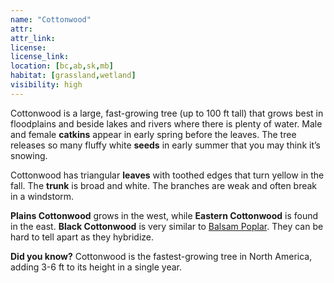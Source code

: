 ```yaml
---
name: "Cottonwood"
attr: 
attr_link: 
license: 
license_link: 
location: [bc,ab,sk,mb]
habitat: [grassland,wetland]
visibility: high 
---
```

Cottonwood is a large, fast-growing tree (up to 100 ft tall) that grows best in floodplains and beside lakes and rivers where there is plenty of water. Male and female **catkins** appear in early spring before the leaves. The tree releases so many fluffy white **seeds** in early summer that you may think it’s snowing. 

Cottonwood has triangular **leaves** with toothed edges that turn yellow in the fall. The **trunk** is broad and white.  The branches are weak and often break in a windstorm.

**Plains Cottonwood** grows in the west, while **Eastern Cottonwood** is found in the east.  **Black Cottonwood** is very similar to [Balsam Poplar](/trees/balpop). They can be hard to tell apart as they hybridize.

**Did you know?** Cottonwood is the fastest-growing tree in North America, adding 3-6 ft to its height in a single year.
